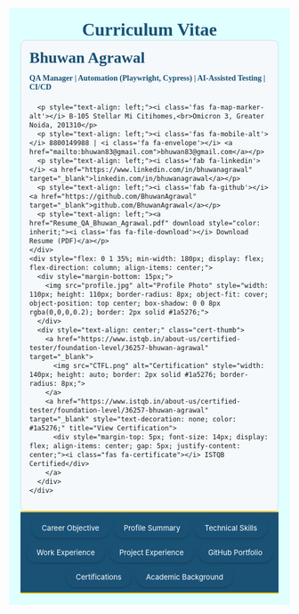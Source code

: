 <html lang="en">
<head>
<meta charset="UTF-8">
<link rel="icon" type="image/png" href="profile.jpg">
<meta name="viewport" content="width=device-width, initial-scale=1">
<!-- Font Awesome kit (same as yours) -->
<script src='https://kit.fontawesome.com/1053334a8a.js' crossorigin='anonymous'></script>
<title>Bhuwan Agrawal – Resume</title>

<style>

/* Navbar styling */
.navbar {
  display: flex;
  flex-wrap: wrap;
  justify-content: center;
  gap: 8px;
  padding: 10px;
  background-color: #1a5276;
  border-top: 2px solid #f1c40f;
  border-bottom: 2px solid #f1c40f;
  position: sticky;
  top: 0;
  z-index: 1000;
}
.navbar a {
  font-size: 13px;
  padding: 8px 16px;
  color: white;
  background-color: #1a5276;
  text-decoration: none;
  transition: background-color 0.3s, box-shadow 0.3s;
  border: 2px solid transparent;
  border-radius: 20px;
  box-shadow: 0 2px 4px rgba(0,0,0,0.2);
  display: inline-block;
}
.navbar a:hover, .navbar a.activeLink {
  background-color: #154360;
  border-color: #f1c40f;
}

/* Container tabs (tabbed behavior) */
.containerTab {
  display: none;
  padding: 20px;
  opacity: 0;
  transition: opacity 0.45s ease-in-out;
}
.containerTab.active {
  display: block;
  opacity: 1;
}

/* Header */
.header {
  display: flex;
  justify-content: space-between;
  align-items: flex-start;
  flex-wrap: wrap;
}

/* Responsive */
@media screen and (max-width: 768px) {
  .header { flex-direction: column; align-items: flex-start; text-align: left; }
  .header > div { width: 100%; }
  .navbar { flex-direction: column; align-items: stretch; }
  .navbar a { text-align: center; width: 100%; }
}

/* Common block UI for all sections */
.section-block {
  margin-bottom: 20px;
  padding: 15px 20px;
  background-color: #e8f0f8;
  border-left: 4px solid #1a5276;
  border-radius: 6px;
  transition: transform 0.3s, box-shadow 0.3s;
}
.section-block:hover {
  transform: translateY(-3px);
  box-shadow: 0 4px 15px rgba(0,0,0,0.25);
}

/* Technical skills list */
#technical-skills ul {
  list-style: none;
  padding-left: 0;
}
#technical-skills li {
  display: flex;
  flex-wrap: wrap;
  margin-bottom: 6px;
}
#technical-skills li strong {
  width: 220px;
  text-align: left;
}

/* Project experience & GitHub contributions */
.project-name, .company-name {
  color: #154360;
  font-weight: bold;
}
.contribution-list {
  list-style: none;
  padding-left: 0;
  margin: 0;
}
.contribution-list li {
  margin: 8px 0;
}
.contribution-list li a {
  text-decoration: none;
  color: #333;
  font-weight: 500;
}
.contribution-list li a:hover { color: #0073e6; }

.contribution-list li span {
  font-weight: normal;
  color: #2c3e50;
}
.responsibilities-title { margin-top: 10px; font-weight: bold; color: #1a5276; }
.responsibilities-list li { list-style-type: square; margin-left: 20px; color: #2c3e50; margin-bottom: 4px; }

/* Generic link style */
a { color: #154360; text-decoration: none; }
a:hover { text-decoration: underline; }

/* Certification logos (if you keep local images ISTQB.png, Linkedin.png, Postman.png) */
.cert-logo {
  width: 22px;
  height: 22px;
  margin-right: 8px;
  object-fit: contain;
  vertical-align: middle;
}

/* Hide auto-inserted anchor/link icons (from AnchorJS or similar) */
.anchorjs-link,
.header-link,
h2 > a.anchor,
h2 > .anchor,
h2 .anchorjs-link,
a[href^="#certifications-"] {
  display: none !important;
}

/* Make section headings consistent */
.containerTab h2 {
  margin-top: 0;
  color: #1a5276;
  font-size: 20px;
  display: flex;
  align-items: center;
  gap: 8px;
}

/* Small visual tweak for the CTFL image in header column */
.header .cert-thumb img { max-width: 140px; height: auto; }

/* Active nav link visual - ensure it stands out on sticky navbar */
.navbar a.activeLink {
  box-shadow: 0 4px 10px rgba(0,0,0,0.25);
}
</style>
</head>

<body>

<!-- Header Section -->
<div style="background-color: LightCyan; padding: 20px;">
  <div style="display: flex; justify-content: space-between; align-items: center; position: relative;">
    <h1 style="margin: 0 auto; font-size: 32px; color: #1a5276; font-family: 'Georgia', serif; text-align: center; flex: 1;">Curriculum Vitae</h1>
  </div>
  <div class="header">
    <div style="flex: 1 1 60%; min-width: 300px; background-color: #f5f9fc; padding: 15px; border-radius: 10px; border: 1px solid #cfdce6;">
      <h2 style="margin-top: 0; font-size: 28px; font-family: 'Georgia', serif; color: #1a5276; text-align: left;">Bhuwan Agrawal</h2>
      <h4 style="margin-top: -10px; font-family: 'Georgia', serif; color: #1a5276; text-align: left; font-size: 14px;">
        QA Manager | Automation (Playwright, Cypress) | AI-Assisted Testing | CI/CD</h4>

      <p style="text-align: left;"><i class='fas fa-map-marker-alt'></i> B-105 Stellar Mi Citihomes,<br>Omicron 3, Greater Noida, 201310</p>
      <p style="text-align: left;"><i class='fas fa-mobile-alt'></i> 8800149988 | <i class='fa fa-envelope'></i> <a href="mailto:bhuwan83@gmail.com">bhuwan83@gmail.com</a></p>
      <p style="text-align: left;"><i class='fab fa-linkedin'></i> <a href="https://www.linkedin.com/in/bhuwanagrawal" target="_blank">linkedin.com/in/bhuwanagrawal</a></p>
      <p style="text-align: left;"><i class='fab fa-github'></i> <a href="https://github.com/BhuwanAgrawal" target="_blank">github.com/BhuwanAgrawal</a></p>
      <p style="text-align: left;"><a href="Resume_QA_Bhuwan_Agrawal.pdf" download style="color: inherit;"><i class='fas fa-file-download'></i> Download Resume (PDF)</a></p>
    </div>
    <div style="flex: 0 1 35%; min-width: 180px; display: flex; flex-direction: column; align-items: center;">
      <div style="margin-bottom: 15px;">
        <img src="profile.jpg" alt="Profile Photo" style="width: 110px; height: 110px; border-radius: 8px; object-fit: cover; object-position: top center; box-shadow: 0 0 8px rgba(0,0,0,0.2); border: 2px solid #1a5276;">
      </div>
      <div style="text-align: center;" class="cert-thumb">
        <a href="https://www.istqb.in/about-us/certified-tester/foundation-level/36257-bhuwan-agrawal" target="_blank">
          <img src="CTFL.png" alt="Certification" style="width: 140px; height: auto; border: 2px solid #1a5276; border-radius: 8px;">
        </a>
        <a href="https://www.istqb.in/about-us/certified-tester/foundation-level/36257-bhuwan-agrawal" target="_blank" style="text-decoration: none; color: #1a5276;" title="View Certification">
          <div style="margin-top: 5px; font-size: 14px; display: flex; align-items: center; gap: 5px; justify-content: center;"><i class="fas fa-certificate"></i> ISTQB Certified</div>
        </a>
      </div>
    </div>
  </div>
</div>

<!-- Navbar -->
<div class="navbar">
  <a href="#career-objective" onclick="openTab(event,'career-objective')">Career Objective</a>
  <a href="#profile-summary" onclick="openTab(event,'profile-summary')">Profile Summary</a>
  <a href="#technical-skills" onclick="openTab(event,'technical-skills')">Technical Skills</a>
  <a href="#work-experience" onclick="openTab(event,'work-experience')">Work Experience</a>
  <a href="#key-projects" onclick="openTab(event,'key-projects')">Project Experience</a>
  <a href="#github-portfolio" onclick="openTab(event,'github-portfolio')">GitHub Portfolio</a>
  <a href="#certifications" onclick="openTab(event,'certifications')">Certifications</a>
  <a href="#academic-background" onclick="openTab(event,'academic-background')">Academic Background</a>
</div>

<!-- Sections (full original content restored) -->

<div id="career-objective" class="containerTab section-block">
  <h2><i class="fas fa-bullseye"></i> Career Objective</h2>
  <p>To leverage over 13+ years of experience in software quality assurance, test automation, and AI-driven testing to architect scalable QA frameworks, mentor engineering teams, and deliver high-quality products through innovative, automation-first, and AI-powered testing strategies across UI, API, database, performance, and non-functional domains.</p>
</div>

<div id="profile-summary" class="containerTab section-block">
  <h2><i class="fas fa-user"></i> Profile Summary</h2>
  <p>QA Leader with 13+ years’ experience in automation and quality engineering. Skilled in building scalable QA frameworks across UI, API, DB, and performance testing. Hands-on with Cypress, Playwright, Jenkins and GitHub Actions. Proficient in AI-assisted testing using VS Code with GitHub Copilot and Cursor, driving faster script creation, improved test coverage, and higher efficiency. Strong track record in mentoring teams, defining QA strategy, and ensuring quality-first agile delivery.</p>
</div>

<div id="technical-skills" class="containerTab section-block">
  <h2><i class="fas fa-tools"></i> Technical Skills</h2>
  <ul>
    <li><strong>Testing Tools:</strong> Selenium, Cypress, Playwright</li>
    <li><strong>Languages:</strong> Java, Python, JavaScript, TypeScript</li>
    <li><strong>Test Management Tools:</strong> TestRail, TestLink</li>
    <li><strong>API Testing:</strong> Postman, Playwright</li>
    <li><strong>CI/CD Tools:</strong> Jenkins, GitHub Actions</li>
    <li><strong>Cloud Testing Platforms:</strong> Browserstack</li>
    <li><strong>AI Tools:</strong> Cursor AI, GitHub Copilot</li>
    <li><strong>Bug Tracking:</strong> JIRA</li>
    <li><strong>Version Control:</strong> SVN, GitHub</li>
    <li><strong>Database:</strong> MS SQL Server, Postgres</li>
    <li><strong>Operating Systems:</strong> Windows 10/11</li>
    <li><strong>Other:</strong> Agile Methodologies, Project Planning, Team Leadership, SDLC/STLC, Regression & Functional Testing</li>
  </ul>
</div>

<div id="work-experience" class="containerTab section-block">
  <h2><i class="fas fa-briefcase"></i> Work Experience</h2>
  <ul>
    <li><strong>QA Manager</strong> – Bitxia Tech Pvt. Ltd., Gurugram (Sep 2022 – July 2025)</li>
    <li><strong>Sr. Test Engineer</strong> – DLT LABS, Noida (Jun 2021 – Sep 2022)</li>
    <li><strong>Associate Team Lead</strong> – Xorlabs.com, Greater Noida (Mar 2014 – Jun 2021)</li>
    <li><strong>Software Test Engineer</strong> – Safenet Infotech Pvt. Ltd. via Magna InfoTech, Noida (Mar 2012 – Mar 2014)</li>
  </ul>
</div>

<!-- Project Experience (Full restored) -->
<div id="key-projects" class="containerTab section-block">
  <h2><i class="fas fa-project-diagram"></i> Project Experience</h2>
  
  <!-- Bitxia Tech -->
  <h3 class="company-name">Bitxia Tech Pvt. Ltd.</h3>
  <ul class="contribution-list">
    <li><strong>eNAM 2.0 (Dec 2024 – July 2025):</strong> Digital agri-trading platform enabling farmers, traders, and FPOs to buy/sell produce online.<br><em><strong>Contribution:</strong></em> Designed and executed automation framework using Playwright for UI and API automation, ensuring faster regression cycles and improved test coverage.</li>
    <li><strong>APL Logistics COMS Application (Apr 2023 – Dec 2024):</strong> Comprehensive logistics and supply chain management solution for order, shipment, and warehouse operations.<br><em><strong>Contribution:</strong></em> Implemented Playwright-based automation integrated into CI/CD pipelines, enhancing reliability and reducing manual testing effort.</li>
    <li><strong>Investor Portal (Sep 2022 – Apr 2023):</strong> Web platform for investors to manage profiles, portfolios, and track investments.<br><em><strong>Contribution:</strong></em> Developed Cypress automation scripts for functional and regression testing, reducing manual execution time and ensuring stability across releases.</li>
    <li><strong>Jarvis Retail Lending (Sep 2022 – Apr 2023):</strong> Loan origination and management system enabling digital onboarding, credit assessment, and loan processing.<br><em><strong>Contribution:</strong></em> Built automation suite using Cypress and integrated it into CI/CD pipelines; introduced AI-assisted testing practices to improve test efficiency and reduce defect leakage.</li>
  </ul>
  <div class="responsibilities-title">Responsibilities at Bitxia:</div>
  <ul class="responsibilities-list">
    <li>Led a QA team of 5–6 members, handling client communication, project estimation, and test delivery (manual & automation).</li>
    <li>Hands-on automation experience using Cypress and Playwright for UI and API test automation, improving coverage and reducing regression cycle time.</li>
    <li>Ownership of QA automation architecture and scalability across UI, API, database, performance, and non-functional testing.</li>
    <li>Mentored QA engineers on automation best practices, framework design, scripting, and AI-assisted testing with VS Code, GitHub Copilot, and Cursor.</li>
    <li>Integrated automation frameworks into CI/CD pipelines (Jenkins, GitHub Actions) ensuring faster release cycles and deployment reliability.</li>
    <li>Defined and implemented QA governance models, test strategy, and quality standards.</li>
    <li>Collaborated closely with developers, product managers, and DevOps to embed a quality-first approach in agile delivery.</li>
  </ul>

  <!-- DLT Labs -->
  <h3 class="company-name">DLT LABS</h3>
  <ul class="contribution-list">
    <li><strong>PPD (DL Asset Track) (Mar 2022 – Sep 2022)</strong> – Manual testing of blockchain apps, TestLink, Jira.</li>
    <li><strong>THOR (DL Asset Track) (Jun 2021 – Feb 2022)</strong> – Manual & functional testing using TestLink, Jira.</li>
  </ul>

  <!-- Xorlabs -->
  <h3 class="company-name">Xorlabs.com</h3>
  <ul class="contribution-list">
    <li><strong>Projects:</strong> SQLCM, XMF Automation, CML Configurator, SQL Secure, Uptime, ASD, One Source Configurator, MSQT</li>
    <li><em><strong>Responsibilities:</strong></em> Manual & automation testing (Ranorex, Selenium, TestComplete), Jira.</li>
  </ul>

  <!-- Safenet Infotech -->
  <h3 class="company-name">Safenet Infotech Pvt. Ltd.</h3>
  <ul class="contribution-list">
    <li><strong>Projects:</strong> Usage Reporting System, WPS Online, WPS Client</li>
    <li><em><strong>Responsibilities:</strong></em> Manual & QTP automation (VBScript), functional, GUI, DB testing, MKS.</li>
  </ul>
</div>

<!-- GitHub Portfolio -->
<div id="github-portfolio" class="containerTab section-block">
  <h2><i class="fab fa-github"></i> GitHub Portfolio – Test Automation Projects</h2>
  <ul class="contribution-list" style="list-style: disc;">
    <li class="project-name"><a href="https://github.com/BhuwanAgrawal/Playwright-Project" target="_blank">Playwright Project</a><span> – End-to-end automation framework demonstrating UI testing using Playwright.</span></li>
    <li class="project-name"><a href="https://github.com/BhuwanAgrawal/Cypress-Project" target="_blank">Cypress Project</a><span> – Test automation suite for functional and regression testing of web applications.</span></li>
    <li class="project-name"><a href="https://github.com/BhuwanAgrawal/Selenium-KD-Project" target="_blank">Selenium Keyword Driven Project</a><span> – Keyword-driven automation framework for regression and functional testing.</span></li>
  </ul>  
</div>

<!-- Certifications -->
<div id="certifications" class="containerTab section-block">
  <h2><i class="fas fa-award"></i> Certifications</h2>
  <ul style="list-style: disc; padding-left: 20px;">
    <li>
      <a href="https://www.istqb.in/about-us/certified-tester/foundation-level/36257-bhuwan-agrawal" target="_blank">
        <img src="ISTQB.png" alt="ISTQB Logo" style="width:22px; height:22px; margin-right:8px;" onerror="this.style.display='none'">
        ISTQB Certified Tester – Foundation Level (CTFL), 2011
      </a>
    </li>
    <li>
      <a href="https://www.linkedin.com/learning/certificates/c5bb67e1670e6ff45ff785902220bd9570768ed590b833d63fea9745d62e6f4c?trk=share_certificate" target="_blank">
        <img src="Linkedin.png" alt="LinkedIn Logo" style="width:22px; height:22px; margin-right:8px;" onerror="this.style.display='none'">
        API Testing Foundations – LinkedIn Learning, 2025
      </a>
    </li>
    <li>
      <a href="https://www.linkedin.com/learning/certificates/19c4590084f62e0303e9d21c0caf52f38ec7b99a0b13641bf989ef6ba410143f?trk=share_certificate" target="_blank">
        <img src="Linkedin.png" alt="Postman Logo" style="width:22px; height:22px; margin-right:8px;" onerror="this.style.display='none'">
        Postman Essential Training – LinkedIn Learning, 2025
      </a>
    </li>
  </ul>
</div>


<div id="academic-background" class="containerTab section-block">
  <h2><i class="fas fa-graduation-cap"></i> Academic Background</h2>
  <ul>
    <li>MCA – UP Technical University – 64.28%</li>
    <li>BCA – Allahabad Agriculture Institute – 7.96 CGPA</li>
  </ul>
</div>

<script>
/* Tabbed UI with fade-in + hash update
   - openTab(evt, tabId): shows the tab with fade
   - on load: opens the section from hash or defaults to profile-summary
   - removes auto-inserted anchors under h2 (e.g., anchorjs)
*/

function openTab(evt, tabId) {
  const tabs = document.querySelectorAll(".containerTab");
  const links = document.querySelectorAll(".navbar a");

  // hide all tabs
  tabs.forEach(t => {
    t.classList.remove('active');
    t.style.display = 'none';
  });

  // remove active state from links
  links.forEach(l => l.classList.remove('activeLink'));

  // show target tab (with small delay to allow transition)
  const target = document.getElementById(tabId);
  if (!target) return;
  target.style.display = 'block';
  // tiny delay to trigger CSS transition
  setTimeout(() => { target.classList.add('active'); }, 20);

  // mark clicked nav link active
  if (evt && evt.currentTarget) evt.currentTarget.classList.add('activeLink');
  else {
    // if no event (programmatic), set active link by href
    const sel = document.querySelector(`.navbar a[href="#${tabId}"]`);
    if (sel) sel.classList.add('activeLink');
  }

  // update URL hash
  history.pushState(null, '', `#${tabId}`);

  // update document title based on section header
  const h2 = target.querySelector('h2');
  if (h2) document.title = `Bhuwan Agrawal – ${h2.textContent.trim()}`;
}

// Remove auto-inserted anchors near headings (AnchorJS-like)
function removeAutoAnchors() {
  document.querySelectorAll('h2').forEach(h2 => {
    h2.querySelectorAll('a').forEach(a => {
      const href = a.getAttribute('href') || '';
      const txt = a.textContent || '';
      if ((href.startsWith('#') && txt.trim() === '') || a.classList.contains('anchorjs-link') || a.classList.contains('header-link')) {
        a.remove();
      }
    });
  });
}

// On load: open section based on hash or default
window.addEventListener('DOMContentLoaded', () => {
  removeAutoAnchors();

  const hash = window.location.hash.substring(1);
  const defaultTab = hash && document.getElementById(hash) ? hash : 'profile-summary';

  // simulate clicking the navbar link (so activeLink set)
  const navLink = document.querySelector(`.navbar a[href="#${defaultTab}"]`);
  if (navLink) {
    navLink.click();
  } else {
    // fallback: directly open
    openTab(null, defaultTab);
  }
});

// support back/forward navigation: when popstate fired, open correct tab
window.addEventListener('popstate', () => {
  const hash = window.location.hash.substring(1);
  const tab = hash && document.getElementById(hash) ? hash : 'profile-summary';
  // open without event
  openTab(null, tab);
});
</script>

</body>
</html>
